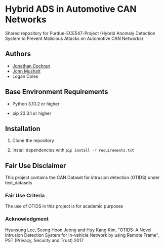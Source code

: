 # Hybrid ADS in Automotive CAN Networks

Shared repository for Purdue-ECE547-Project (Hybrid Anomaly Detection System to Prevent Malicious Attacks on Automotive CAN Networks)

## Authors
- [Jonathan Cochran](https://github.com/ionzzu)
- [John Mushatt](https://github.com/JohnMushatt)
- Logan Coles

## Base Environment Requirements

- Python 3.10.2 or higher

- pip 23.3.1 or higher

## Installation

1. Clone the repository

2. Install dependencies with `pip install -r requirements.txt`

## Fair Use Disclaimer

This project contains the CAN Dataset for intrusion detection (OTIDS) under test_datasets

### Fair Use Criteria

The use of OTIDS in this project is for academic purposes

### Acknowledgment

Hyunsung Lee, Seong Hoon Jeong and Huy Kang Kim, "OTIDS: A Novel Intrusion Detection System for In-vehicle Network by using Remote Frame", PST (Privacy, Security and Trust) 2017
